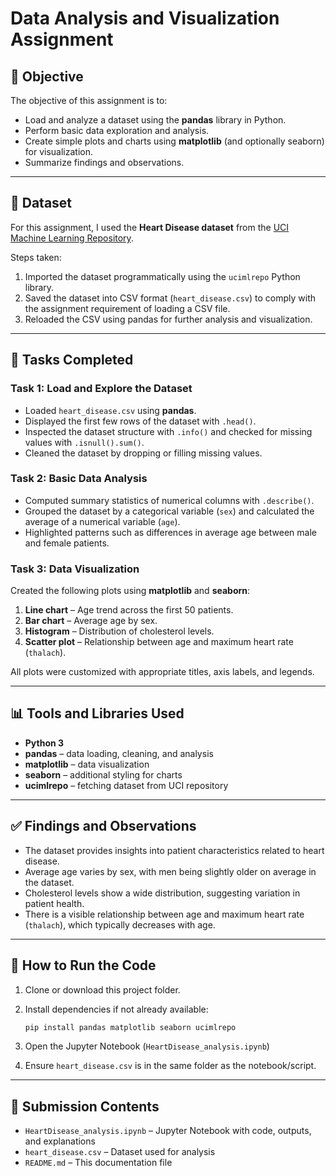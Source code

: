 # Data Analysis and Visualization Assignment

## 📌 Objective

The objective of this assignment is to:

- Load and analyze a dataset using the **pandas** library in Python.
- Perform basic data exploration and analysis.
- Create simple plots and charts using **matplotlib** (and optionally seaborn) for visualization.
- Summarize findings and observations.

---

## 📂 Dataset

For this assignment, I used the **Heart Disease dataset** from the [UCI Machine Learning Repository](https://archive.ics.uci.edu/ml/datasets/heart+Disease).

Steps taken:

1. Imported the dataset programmatically using the `ucimlrepo` Python library.
2. Saved the dataset into CSV format (`heart_disease.csv`) to comply with the assignment requirement of loading a CSV file.
3. Reloaded the CSV using pandas for further analysis and visualization.

---

## 📝 Tasks Completed

### Task 1: Load and Explore the Dataset

- Loaded `heart_disease.csv` using **pandas**.
- Displayed the first few rows of the dataset with `.head()`.
- Inspected the dataset structure with `.info()` and checked for missing values with `.isnull().sum()`.
- Cleaned the dataset by dropping or filling missing values.

### Task 2: Basic Data Analysis

- Computed summary statistics of numerical columns with `.describe()`.
- Grouped the dataset by a categorical variable (`sex`) and calculated the average of a numerical variable (`age`).
- Highlighted patterns such as differences in average age between male and female patients.

### Task 3: Data Visualization

Created the following plots using **matplotlib** and **seaborn**:

1. **Line chart** – Age trend across the first 50 patients.
2. **Bar chart** – Average age by sex.
3. **Histogram** – Distribution of cholesterol levels.
4. **Scatter plot** – Relationship between age and maximum heart rate (`thalach`).

All plots were customized with appropriate titles, axis labels, and legends.

---

## 📊 Tools and Libraries Used

- **Python 3**
- **pandas** – data loading, cleaning, and analysis
- **matplotlib** – data visualization
- **seaborn** – additional styling for charts
- **ucimlrepo** – fetching dataset from UCI repository

---

## ✅ Findings and Observations

- The dataset provides insights into patient characteristics related to heart disease.
- Average age varies by sex, with men being slightly older on average in the dataset.
- Cholesterol levels show a wide distribution, suggesting variation in patient health.
- There is a visible relationship between age and maximum heart rate (`thalach`), which typically decreases with age.

---

## 🚀 How to Run the Code

1. Clone or download this project folder.
2. Install dependencies if not already available:

   ```bash
   pip install pandas matplotlib seaborn ucimlrepo
   ```
3. Open the Jupyter Notebook (`HeartDisease_analysis.ipynb`) 
4. Ensure `heart_disease.csv` is in the same folder as the notebook/script.

---

## 📁 Submission Contents

* `HeartDisease_analysis.ipynb` – Jupyter Notebook with code, outputs, and explanations
* `heart_disease.csv` – Dataset used for analysis
* `README.md` – This documentation file
